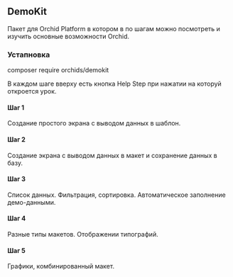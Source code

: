 ## DemoKit

Пакет для Orchid Platform в котором в по шагам можно посмотреть и изучить основные возможности Orchid.

### Устапновка    

composer require orchids/demokit
            

В каждом шаге вверху есть кнопка Help Step при нажатии на которуй откроется урок.

#### Шаг 1

Создание простого экрана с выводом данных в шаблон.

#### Шаг 2

Создание экрана с выводом данных в макет и сохранение данных в базу.

#### Шаг 3

Список данных. 
Фильтрация, сортировка.
Автоматическое заполнение демо-данными.

#### Шаг 4

Разные типы макетов.
Отображении типографий.

#### Шаг 5

Графики, комбинированный макет.